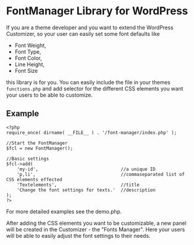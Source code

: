 FontManager Library for WordPress
================
If you are a theme developer and you want to extend the WordPress Customizer, so your user can easily set
some font defaults like

* Font Weight,
* Font Type,
* Font Color,
* Line Height,
* Font Size

this library is for you. You can easily include the file in your themes `functions.php` and add selector for the different CSS elements you want your users to be able to customize.

Example 
-------
```
<?php
require_once( dirname( __FILE__ ) . '/font-manager/index.php' );

//Start the FontManager
$fcl = new FontManager();

//Basic settings
$fcl->add(
	'my-id',                               //a unique ID
	'p,li',                                //commaseparated list of CSS elements effected
	'Textelements',                        //title
	'Change the font settings for texts.'  //description
);
?>
```

For more detailed examples see the demo.php.

After adding the CSS elements you want to be customizable, a new panel will be created in the Customizer - the "Fonts Manager". Here your users will be able to easily adjust the font settings to their needs.